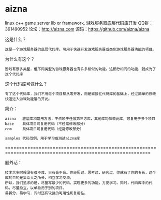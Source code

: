 # aizna 

linux c++ game server lib or framework.
游戏服务器底层代码库开发
QQ群：391490952
论坛：http://aizna.com 
源码：https://github.com/aizna/aizna

这是什么？

	这是一个游戏服务器的底层代码库。可用于快速开发游戏服务器或类似游戏服务器功能的项目。

为什么有这个？

	游戏有很多类型，但不同类型的游戏服务器也有许多相似的功能，这部分相同的功能，就成为了这个代码库
	
这个代码库可做什么？

	有了这个代码库，我们不用每个项目都从零开发，而是直接在代码库的基础上，经过简单的修改快速进入游戏功能层的开发。
	
简介：

	aizna 	底层库和常用方法，不依赖于任务第三方库，其他库均依赖此库，可复用于多个项目
	base  	具体项目可复用代码（不经常修改部分）
	com		具体项目可复用代码（经常修改部分）
	
	samples	代码范例，用于学习或测试aizna库
	
==========================================================================================================	

题外话：

	技术大多时候没有难不难，只有会不会。你经历过，思考过，研究过，你就有了你的专长，这个库的目的是集众人之所长，相互学习交流。
	所以，我们追求的是，尽量写最少的代码，实现更多的功能，方便学习。同时，代码库中的代码，尽量独立，以单独用于别的项目。
	易拆分，易学习，同时还有较强的可用性和复用性。
	
	